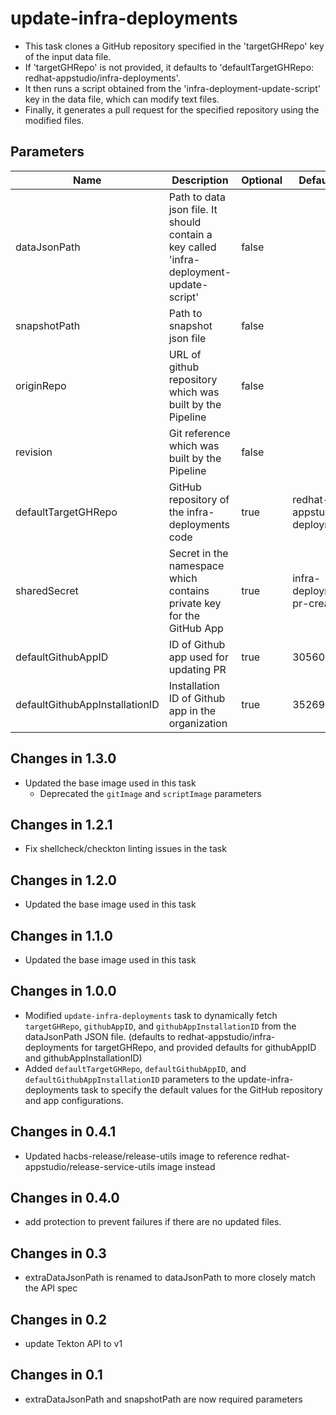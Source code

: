# update-infra-deployments

* This task clones a GitHub repository specified in the 'targetGHRepo' key of the input data file.
* If 'targetGHRepo' is not provided, it defaults to 'defaultTargetGHRepo: redhat-appstudio/infra-deployments'.
* It then runs a script obtained from the 'infra-deployment-update-script' key in the data file, which can modify text files.
* Finally, it generates a pull request for the specified repository using the modified files.


## Parameters
| Name                           | Description                                                                                  | Optional | Default Value                                                                                                                                    |
|--------------------------------|----------------------------------------------------------------------------------------------|----------|--------------------------------------------------------------------------------------------------------------------------------------------------|
| dataJsonPath                   | Path to data json file. It should contain a key called 'infra-deployment-update-script'      | false    |                                                                                                                                                  |
| snapshotPath                   | Path to snapshot json file                                                                   | false    |                                                                                                                                                  |
| originRepo                     | URL of github repository which was built by the Pipeline                                     | false    |                                                                                                                                                  |
| revision                       | Git reference which was built by the Pipeline                                                | false    |                                                                                                                                                  |
| defaultTargetGHRepo            | GitHub repository of the infra-deployments code                                              | true     | redhat-appstudio/infra-deployments                                                                                                               |
| sharedSecret                   | Secret in the namespace which contains private key for the GitHub App                        | true     | infra-deployments-pr-creator                                                                                                                     |
| defaultGithubAppID             | ID of Github app used for updating PR                                                        | true     | 305606                                                                                                                                           |
| defaultGithubAppInstallationID | Installation ID of Github app in the organization                                            | true     | 35269675                                                                                                                                         |

## Changes in 1.3.0
* Updated the base image used in this task
  * Deprecated the `gitImage` and `scriptImage` parameters

## Changes in 1.2.1
* Fix shellcheck/checkton linting issues in the task

## Changes in 1.2.0
* Updated the base image used in this task

## Changes in 1.1.0
* Updated the base image used in this task

## Changes in 1.0.0
* Modified `update-infra-deployments` task to dynamically fetch
  `targetGHRepo`, `githubAppID`, and `githubAppInstallationID` from the dataJsonPath JSON file.
  (defaults to redhat-appstudio/infra-deployments for targetGHRepo,
  and provided defaults for githubAppID and githubAppInstallationID)
* Added `defaultTargetGHRepo`, `defaultGithubAppID`, and `defaultGithubAppInstallationID` parameters
  to the update-infra-deployments task to specify the default values
  for the GitHub repository and app configurations.

## Changes in 0.4.1
* Updated hacbs-release/release-utils image to reference redhat-appstudio/release-service-utils image instead

## Changes in 0.4.0
* add protection to prevent failures if there are no updated files.

## Changes in 0.3
* extraDataJsonPath is renamed to dataJsonPath to more closely match the API spec

## Changes in 0.2
* update Tekton API to v1

## Changes in 0.1
* extraDataJsonPath and snapshotPath are now required parameters
